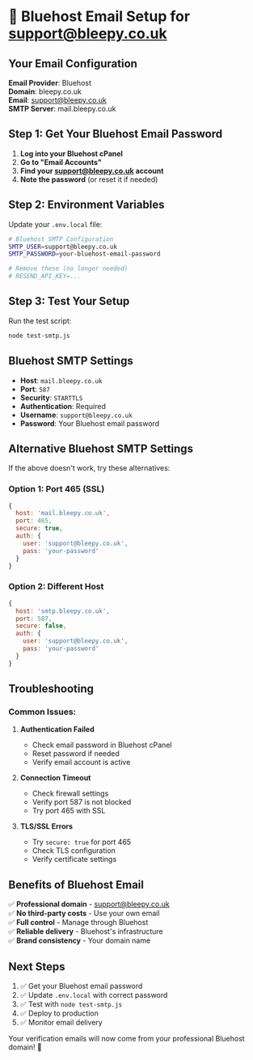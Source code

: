 # 📧 Bluehost Email Setup for support@bleepy.co.uk

## Your Email Configuration

**Email Provider**: Bluehost  
**Domain**: bleepy.co.uk  
**Email**: support@bleepy.co.uk  
**SMTP Server**: mail.bleepy.co.uk  

## Step 1: Get Your Bluehost Email Password

1. **Log into your Bluehost cPanel**
2. **Go to "Email Accounts"**
3. **Find your support@bleepy.co.uk account**
4. **Note the password** (or reset it if needed)

## Step 2: Environment Variables

Update your `.env.local` file:

```bash
# Bluehost SMTP Configuration
SMTP_USER=support@bleepy.co.uk
SMTP_PASSWORD=your-bluehost-email-password

# Remove these (no longer needed)
# RESEND_API_KEY=...
```

## Step 3: Test Your Setup

Run the test script:
```bash
node test-smtp.js
```

## Bluehost SMTP Settings

- **Host**: `mail.bleepy.co.uk`
- **Port**: `587`
- **Security**: `STARTTLS`
- **Authentication**: Required
- **Username**: `support@bleepy.co.uk`
- **Password**: Your Bluehost email password

## Alternative Bluehost SMTP Settings

If the above doesn't work, try these alternatives:

### Option 1: Port 465 (SSL)
```javascript
{
  host: 'mail.bleepy.co.uk',
  port: 465,
  secure: true,
  auth: {
    user: 'support@bleepy.co.uk',
    pass: 'your-password'
  }
}
```

### Option 2: Different Host
```javascript
{
  host: 'smtp.bleepy.co.uk',
  port: 587,
  secure: false,
  auth: {
    user: 'support@bleepy.co.uk',
    pass: 'your-password'
  }
}
```

## Troubleshooting

### Common Issues:

1. **Authentication Failed**
   - Check email password in Bluehost cPanel
   - Reset password if needed
   - Verify email account is active

2. **Connection Timeout**
   - Check firewall settings
   - Verify port 587 is not blocked
   - Try port 465 with SSL

3. **TLS/SSL Errors**
   - Try `secure: true` for port 465
   - Check TLS configuration
   - Verify certificate settings

## Benefits of Bluehost Email

✅ **Professional domain** - support@bleepy.co.uk  
✅ **No third-party costs** - Use your own email  
✅ **Full control** - Manage through Bluehost  
✅ **Reliable delivery** - Bluehost's infrastructure  
✅ **Brand consistency** - Your domain name  

## Next Steps

1. ✅ Get your Bluehost email password
2. ✅ Update `.env.local` with correct password
3. ✅ Test with `node test-smtp.js`
4. ✅ Deploy to production
5. ✅ Monitor email delivery

Your verification emails will now come from your professional Bluehost domain! 🎯
